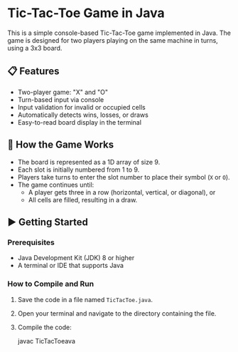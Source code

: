 # Tic-Tac-Toe Game in Java

This is a simple console-based Tic-Tac-Toe game implemented in Java. The game is designed for two players playing on the same machine in turns, using a 3x3 board.

## 📋 Features

- Two-player game: "X" and "O"
- Turn-based input via console
- Input validation for invalid or occupied cells
- Automatically detects wins, losses, or draws
- Easy-to-read board display in the terminal

## 🧠 How the Game Works

- The board is represented as a 1D array of size 9.
- Each slot is initially numbered from 1 to 9.
- Players take turns to enter the slot number to place their symbol (`X` or `O`).
- The game continues until:
  - A player gets three in a row (horizontal, vertical, or diagonal), or
  - All cells are filled, resulting in a draw.

## ▶️ Getting Started

### Prerequisites

- Java Development Kit (JDK) 8 or higher
- A terminal or IDE that supports Java

### How to Compile and Run

1. Save the code in a file named `TicTacToe.java`.
2. Open your terminal and navigate to the directory containing the file.
3. Compile the code:
   
   javac TicTacToeava
